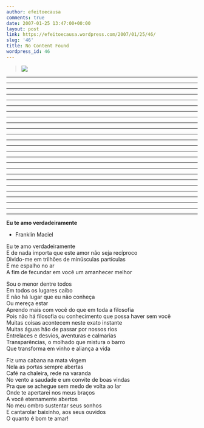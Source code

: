 ```yaml
---
author: efeitoecausa
comments: true
date: 2007-01-25 13:47:00+00:00
layout: post
link: https://efeitoecausa.wordpress.com/2007/01/25/46/
slug: '46'
title: No Content Found
wordpress_id: 46
---
```


>[![](http://efeitoecausa.files.wordpress.com/2007/01/varanda.jpg?w=300)](http://efeitoecausa.files.wordpress.com/2007/01/varanda.jpg)  


****

  


****

****

****

****

****

****

****

****

****

****

****

****

****

****

****

****

****

****

****

****

****

****

****

****

**Eu te amo verdadeiramente**

  


* Franklin Maciel  
  
Eu te amo verdadeiramente  
E de nada importa que este amor não seja recíproco  
Divido-me em trilhões de minúsculas partículas  
E me espalho no ar  
A fim de fecundar em você um amanhecer melhor  
  
Sou o menor dentre todos  
Em todos os lugares caibo  
E não há lugar que eu não conheça  
Ou mereça estar  
Aprendo mais com você do que em toda a filosofia  
Pois não há filosofia ou conhecimento que possa haver sem você  
Muitas coisas acontecem neste exato instante  
Muitas águas hão de passar por nossos rios  
Entrelaces e desvios, aventuras e calmarias  
Transparências, o molhado que mistura o barro  
Que transforma em vinho e aliança a vida  
  
Fiz uma cabana na mata virgem  
Nela as portas sempre abertas  
Café na chaleira, rede na varanda  
No vento a saudade e um convite de boas vindas  
Pra que se achegue sem medo de volta ao lar  
Onde te apertarei nos meus braços  
A você eternamente abertos  
No meu ombro sustentar seus sonhos  
E cantarolar baixinho, aos seus ouvidos  
O quanto é bom te amar!  
  


